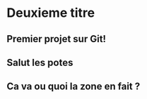 # Deuxieme titre

## Premier projet sur Git!

## Salut les potes

## Ca va ou quoi la zone en fait ?
